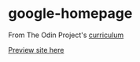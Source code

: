 # google-homepage

From The Odin Project's [curriculum](http://www.theodinproject.com/courses/web-development-101/lessons/html-css)

[Preview site here](https://google-homepage-odin-project.netlify.com)
